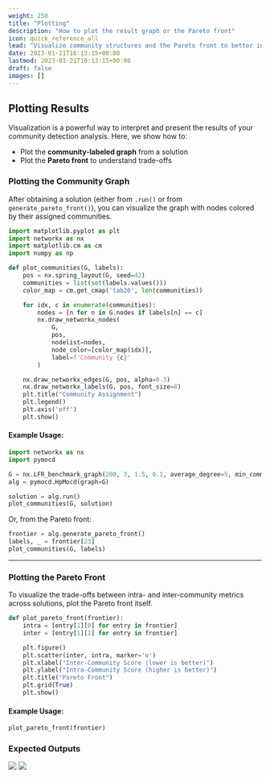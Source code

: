 ```yaml
---
weight: 250
title: "Plotting"
description: "How to plot the result graph or the Pareto front"
icon: quick_reference_all
lead: "Visualize community structures and the Pareto front to better interpret your results."
date: 2023-01-21T16:13:15+00:00
lastmod: 2023-01-21T16:13:15+00:00
draft: false
images: []
---
```


## Plotting Results

Visualization is a powerful way to interpret and present the results of your community detection analysis. Here, we show how to:

- Plot the **community-labeled graph** from a solution
- Plot the **Pareto front** to understand trade-offs

### Plotting the Community Graph

After obtaining a solution (either from `.run()` or from `generate_pareto_front()`), you can visualize the graph with nodes colored by their assigned communities.

```python
import matplotlib.pyplot as plt
import networkx as nx
import matplotlib.cm as cm
import numpy as np

def plot_communities(G, labels):
    pos = nx.spring_layout(G, seed=42)
    communities = list(set(labels.values()))
    color_map = cm.get_cmap('tab20', len(communities))

    for idx, c in enumerate(communities):
        nodes = [n for n in G.nodes if labels[n] == c]
        nx.draw_networkx_nodes(
            G,
            pos,
            nodelist=nodes,
            node_color=[color_map(idx)],
            label=f'Community {c}'
        )

    nx.draw_networkx_edges(G, pos, alpha=0.3)
    nx.draw_networkx_labels(G, pos, font_size=8)
    plt.title("Community Assignment")
    plt.legend()
    plt.axis('off')
    plt.show()
```

#### Example Usage:

```python
import networkx as nx
import pymocd

G = nx.LFR_benchmark_graph(200, 3, 1.5, 0.1, average_degree=5, min_community=20, seed=2)
alg = pymocd.HpMocd(graph=G)

solution = alg.run()
plot_communities(G, solution)
```
Or, from the Pareto front:

```python
frontier = alg.generate_pareto_front()
labels, _ = frontier[23]
plot_communities(G, labels)
```

---

### Plotting the Pareto Front

To visualize the trade-offs between intra- and inter-community metrics across solutions, plot the Pareto front itself.

```python
def plot_pareto_front(frontier):
    intra = [entry[1][0] for entry in frontier]
    inter = [entry[1][1] for entry in frontier]

    plt.figure()
    plt.scatter(inter, intra, marker='o')
    plt.xlabel("Inter-Community Score (lower is better)")
    plt.ylabel("Intra-Community Score (higher is better)")
    plt.title("Pareto Front")
    plt.grid(True)
    plt.show()
```

#### Example Usage:

```python
plot_pareto_front(frontier)
```

### Expected Outputs

![](images/hpmocd/comms.png) 
![](images/hpmocd/pareto.png)